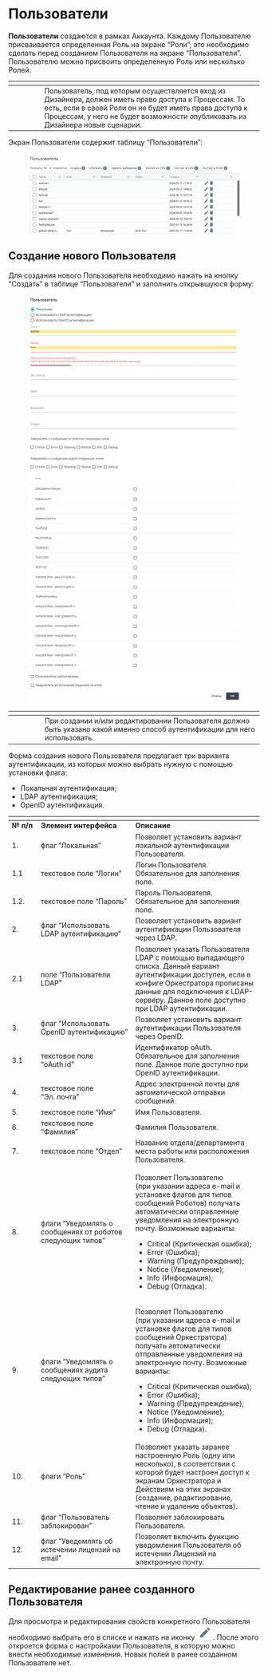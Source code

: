 # Пользователи

**Пользователи** создаются в рамках Аккаунта. Каждому Пользователю присваивается определенная Роль на экране “Роли”, это необходимо сделать перед созданием Пользователя на экране “Пользователи”. Пользователю можно присвоить определенную Роль или несколько Ролей.

<table data-header-hidden><thead><tr><th width="51"></th><th></th></tr></thead><tbody><tr><td><img src="https://lh7-rt.googleusercontent.com/docsz/AD_4nXfULVh2I8ZLLI93Na4MtacqNRJq83fWlbfE6mb2yQrWIqk4AVRUlPsZzbxcQCeEJTVoVZrRGe7Tt1_1XKxES5tqkNaOjAIeGUxaEHrTcRnqmS3mCR6DweV1dDlvmnnqdr9ArLjWug?key=6sbXsIGaTS3XX9nMXq1GDfiN" alt="" data-size="line"></td><td>Пользователь, под которым осуществляется вход из Дизайнера, должен иметь право доступа к Процессам. То есть, если в своей Роли он не будет иметь права доступа к Процессам, у него не будет возможности опубликовать из Дизайнера новые сценарии.</td></tr></tbody></table>

Экран Пользователи содержит таблицу “Пользователи”:

<figure><img src="../../../../.gitbook/assets/изображение (100).png" alt=""><figcaption></figcaption></figure>

## **Создание нового Пользователя**

Для создания нового Пользователя необходимо нажать на кнопку “Создать” в таблице “Пользователи” и заполнить открывшуюся форму:

<figure><img src="../../../../.gitbook/assets/2025-04-22_16-47-43 (1).png" alt=""><figcaption></figcaption></figure>

<table data-header-hidden><thead><tr><th width="52"></th><th></th></tr></thead><tbody><tr><td><img src="https://lh7-rt.googleusercontent.com/docsz/AD_4nXfULVh2I8ZLLI93Na4MtacqNRJq83fWlbfE6mb2yQrWIqk4AVRUlPsZzbxcQCeEJTVoVZrRGe7Tt1_1XKxES5tqkNaOjAIeGUxaEHrTcRnqmS3mCR6DweV1dDlvmnnqdr9ArLjWug?key=6sbXsIGaTS3XX9nMXq1GDfiN" alt="" data-size="line"></td><td>При создании и/или редактировании Пользователя должно быть указано какой именно способ аутентификации для него использовать.</td></tr></tbody></table>

Форма создания нового Пользователя предлагает три варианта аутентификации, из которых можно выбрать нужную с помощью установки флага:&#x20;

* Локальная аутентификация;
* LDAP аутентификация;
* OpenID аутентификация.

<table data-header-hidden><thead><tr><th width="54"></th><th width="205"></th><th width="287"></th></tr></thead><tbody><tr><td><strong>№ п/п</strong></td><td><strong>Элемент интерфейса</strong></td><td><strong>Описание</strong> </td></tr><tr><td>1. </td><td>флаг “Локальная”</td><td>Позволяет установить вариант локальной аутентификации Пользователя.</td></tr><tr><td>1.1</td><td>текстовое поле “Логин”</td><td>Логин Пользователя. Обязательное для заполнения поле.</td></tr><tr><td>1.2.</td><td>текстовое поле “Пароль”</td><td>Пароль Пользователя. Обязательное для заполнения поле.</td></tr><tr><td>2.</td><td>флаг “Использовать LDAP аутентификацию”</td><td>Позволяет установить вариант аутентификации Пользователя через LDAP. </td></tr><tr><td>2.1</td><td>поле “Пользователи LDAP”</td><td>Позволяет указать Пользователя LDAP с помощью выпадающего списка. Данный вариант аутентификации доступен, если в конфиге Оркестратора прописаны данные для подключения к LDAP-серверу. Данное поле доступно при LDAP аутентификации.</td></tr><tr><td>3.</td><td>флаг “Использовать OpenID аутентификацию”</td><td>Позволяет установить вариант аутентификации Пользователя через OpenID.</td></tr><tr><td>3.1</td><td>текстовое поле<br>“oAuth id”</td><td>Идентификатор oAuth. Обязательное для заполнения поле. Данное поле доступно при OpenID аутентификации.</td></tr><tr><td>4.</td><td>текстовое поле<br>“Эл. почта”</td><td>Адрес электронной почты для автоматической отправки сообщений.</td></tr><tr><td>5.</td><td>текстовое поле “Имя”</td><td>Имя Пользователя.</td></tr><tr><td>6.</td><td>текстовое поле “Фамилия”</td><td>Фамилия Пользователя.</td></tr><tr><td>7.</td><td>текстовое поле “Отдел”</td><td>Название отдела/департамента места работы или расположения Пользователя.</td></tr><tr><td>8.</td><td>флаги “Уведомлять о сообщениях от роботов следующих типов”</td><td><p>Позволяет Пользователю<br>(при указании адреса e-mail и установке флагов для типов сообщений Роботов) получать автоматически отправленные уведомления на электронную почту. Возможные варианты: </p><ul><li>Critical (Критическая ошибка);</li><li>Error (Ошибка);</li><li>Warning (Предупреждение);</li><li>Notice (Уведомление);</li><li>Info (Информация);</li><li>Debug (Отладка).</li></ul></td></tr><tr><td>9.</td><td>флаги “Уведомлять о сообщениях аудита следующих типов”</td><td><p>Позволяет Пользователю<br>(при указании адреса e-mail и установке флагов для типов сообщений Оркестратора) получать автоматически отправленные уведомления на электронную почту. Возможные варианты: </p><ul><li>Critical (Критическая ошибка);</li><li> Error (Ошибка);</li><li>Warning (Предупреждение);</li><li>Notice (Уведомление);</li><li> Info (Информация);</li><li>Debug (Отладка).</li></ul></td></tr><tr><td>10.</td><td>флаги “Роль”</td><td>Позволяет указать заранее настроенную Роль (одну или несколько), в соответствии с которой будет настроен доступ к экранам Оркестратора и Действиям на этих экранах (создание, редактирование, чтение и удаление объектов).</td></tr><tr><td>11.</td><td>флаг “Пользователь заблокирован”</td><td>Позволяет заблокировать Пользователя.</td></tr><tr><td>12.</td><td>флаг “Уведомлять об истечении лицензий на email”</td><td>Позволяет включить функцию уведомления Пользователя об истечении Лицензий на электронную почту.</td></tr></tbody></table>

## **Редактирование ранее созданного Пользователя**

Для просмотра и редактирования свойств конкретного Пользователя необходимо выбрать его в списке и нажать на иконку ![](<../../../../.gitbook/assets/2025-04-17_22-35-51 (3).png>). После этого откроется форма с настройками Пользователя, в которую можно внести необходимые изменения. Новых полей в ранее созданном Пользователе нет.
